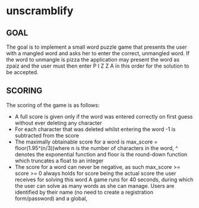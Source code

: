 # unscramblify

## GOAL

The goal is to implement a small word puzzle game that presents the user with a mangled word and
asks her to enter the correct, unmangled word. If the word to unmangle is pizza the application may
present the word as zpaiz and the user must then enter P I Z Z A in this order for the solution to be
accepted.

## SCORING

The scoring of the game is as follows:
* A full score is given only if the word was entered correctly on first guess without ever
deleting any character
* For each character that was deleted whilst entering the word -1 is subtracted from the score
* The maximally obtainable score for a word is max_score = floor(1.95^(n/3))where n
is the number of characters in the word, ^ denotes the exponential function and floor is the
round-down function which truncates a float to an integer
* The score for a word can never be negative, as such max_score >= score >= 0 always holds for
score being the actual score the user receives for solving this word
A game runs for 40 seconds, during which the user can solve as many words as she can manage.
Users are identified by their name (no need to create a registration form/password) and a global,
